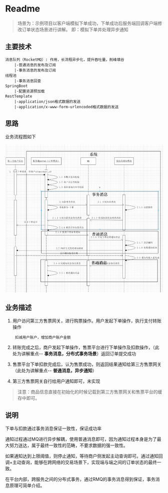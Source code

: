 # Readme

> 场景为：示例项目以客户端模拟下单成功，下单成功后服务端回调客户端修改订单状态场景进行讲解。
即：模拟下单并处理异步通知

## 主要技术

    消息队列（RocketMQ）: 作用，长流程异步化，提升吞吐量，削峰填谷
        |-普通消息的发布及订阅
        |-事务消息的发布及订阅
    线程池 
        |-事务消息回查
    SpringBoot
        |-配置资源预加载
    RestTemplate
        |-application/json格式数据的发送
        |-application/x-www-form-urlencoded格式数据的发送

## 思路

业务流程图如下

![项目流程图](demo.png)


## 业务描述
1. 用户访问第三方售票网关，进行购票操作。用户发起下单操作，执行支付转账操作

        扣减用户账户，增加商户账户金额

2. 转账完成之后，商户发起下单操作，售票平台进行下单操作及扣款操作，（此处为讲解重点-- **事务消息，分布式事务场景**）返回订单提交成功
3. 售票平台下单扣款完成后，认为售票成功，则返回结果通知给第三方售票网关（此处为讲解重点-- **普通消息，异步通知**）
4. 第三方售票网关自行给用户通知即可，未实现

> 注意：商品信息直接在初始化的时候记载到第三方售票网关和售票平台的缓存中即可。


## 说明

下单与扣款通过事务消息保证一致性，保证成功率

通知过程通过MQ进行异步解耦，使用普通消息即可，因为通知过程本身是为了最大努力送达，属于最终一致性的范畴，不要求数据的强一致性。

如果通知达到上限阈值，则停止通知，等待商户侧发起主动查询即可。通过通知回调+主动查询，能够在跨网络的交易场景下，实现端与端之间的订单状态的最终一致。

在平台内部，跨服务之间的分布式事务，通过RMQ的事务消息得到保证，事务消息原理可简单介绍。

